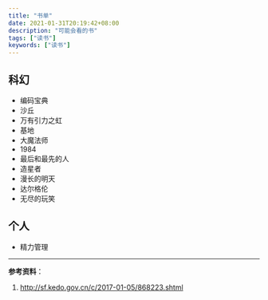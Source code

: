 ```yaml
---
title: "书单"
date: 2021-01-31T20:19:42+08:00
description: "可能会看的书"
tags: ["读书"]
keywords: ["读书"]
---
```


## 科幻

- 编码宝典
- 沙丘
- 万有引力之虹
- 基地
- 大魔法师
- 1984
- 最后和最先的人
- 造星者
- 漫长的明天
- 达尔格伦
- 无尽的玩笑

## 个人

- 精力管理

---

**参考资料**：

1. <http://sf.kedo.gov.cn/c/2017-01-05/868223.shtml>
